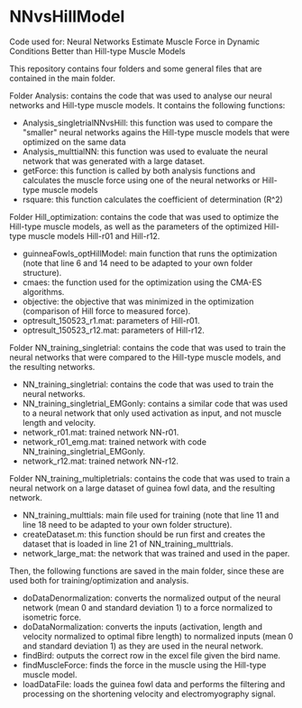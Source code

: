 # NNvsHillModel
Code used for: Neural Networks Estimate Muscle Force in Dynamic Conditions Better than Hill-type Muscle Models

This repository contains four folders and some general files that are contained in the main folder.

Folder Analysis: contains the code that was used to analyse our neural networks and Hill-type muscle models. It contains the following functions:
- Analysis_singletrialNNvsHill: this function was used to compare the "smaller" neural networks agains the Hill-type muscle models that were optimized on the same data
- Analysis_multtialNN: this function was used to evaluate the neural network that was generated with a large dataset.
- getForce: this function is called by both analysis functions and calculates the muscle force using one of the neural networks or Hill-type muscle models
- rsquare: this function calculates the coefficient of determination (R^2)

Folder Hill_optimization: contains the code that was used to optimize the Hill-type muscle models, as well as the parameters of the optimized Hill-type muscle models Hill-r01 and Hill-r12.
- guinneaFowls_optHillModel: main function that runs the optimization (note that line 6 and 14 need to be adapted to your own folder structure).
- cmaes: the function used for the optimization using the CMA-ES algorithms.
- objective: the objective that was minimized in the optimization (comparison of Hill force to measured force).
- optresult_150523_r1.mat: parameters of Hill-r01.
- optresult_150523_r12.mat: parameters of Hill-r12.

Folder NN_training_singletrial: contains the code that was used to train the neural networks that were compared to the Hill-type muscle models, and the resulting networks.
- NN_training_singletrial: contains the code that was used to train the neural networks.
- NN_training_singletrial_EMGonly: contains a similar code that was used to a neural network that only used activation as input, and not muscle length and velocity.
- network_r01.mat: trained network NN-r01.
- network_r01_emg.mat: trained network with code NN_training_singletrial_EMGonly.
- network_r12.mat: trained network NN-r12.

Folder NN_training_multipletrials: contains the code that was used to train a neural network on a large dataset of guinea fowl data, and the resulting network.
- NN_training_multtials: main file used for training (note that line 11 and line 18 need to be adapted to your own folder structure).
- createDataset.m: this function should be run first and creates the dataset that is loaded in line 21 of NN_training_multtrials.
- network_large_mat: the network that was trained and used in the paper.

Then, the following functions are saved in the main folder, since these are used both for training/optimization and analysis.
- doDataDenormalization: converts the normalized output of the neural network (mean 0 and standard deviation 1) to a force normalized to isometric force.
- doDataNormalization: converts the inputs (activation, length and velocity normalized to optimal fibre length) to normalized inputs (mean 0 and standard deviation 1) as they are used in the neural network.
- findBird: outputs the correct row in the excel file given the bird name.
- findMuscleForce: finds the force in the muscle using the Hill-type muscle model.
- loadDataFile: loads the guinea fowl data and performs the filtering and processing on the shortening velocity and electromyography signal.
